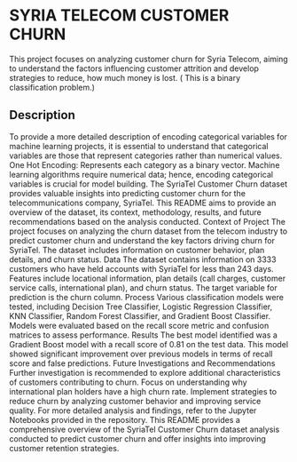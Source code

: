 # SYRIA TELECOM CUSTOMER CHURN

This project focuses on analyzing customer churn for Syria Telecom, aiming to understand the factors influencing customer attrition and develop strategies to reduce, how much money is lost. ( This is a binary classification problem.)

## Description

To provide a more detailed description of encoding categorical variables for machine learning projects, it is essential to understand that categorical variables are those that represent categories rather than numerical values.
One Hot Encoding: Represents each category as a binary vector.
Machine learning algorithms require numerical data; hence, encoding categorical variables is crucial for model building.
The SyriaTel Customer Churn dataset provides valuable insights into predicting customer churn for the telecommunications company, SyriaTel. This README aims to provide an overview of the dataset, its context, methodology, results, and future recommendations based on the analysis conducted.
Context of Project
The project focuses on analyzing the churn dataset from the telecom industry to predict customer churn and understand the key factors driving churn for SyriaTel. The dataset includes information on customer behavior, plan details, and churn status.
Data
The dataset contains information on 3333 customers who have held accounts with SyriaTel for less than 243 days.
Features include locational information, plan details (call charges, customer service calls, international plan), and churn status.
The target variable for prediction is the churn column.
Process
Various classification models were tested, including Decision Tree Classifier, Logistic Regression Classifier, KNN Classifier, Random Forest Classifier, and Gradient Boost Classifier.
Models were evaluated based on the recall score metric and confusion matrices to assess performance.
Results
The best model identified was a Gradient Boost model with a recall score of 0.81 on the test data.
This model showed significant improvement over previous models in terms of recall score and false predictions.
Future Investigations and Recommendations
Further investigation is recommended to explore additional characteristics of customers contributing to churn.
Focus on understanding why international plan holders have a high churn rate.
Implement strategies to reduce churn by analyzing customer behavior and improving service quality.
For more detailed analysis and findings, refer to the Jupyter Notebooks provided in the repository. This README provides a comprehensive overview of the SyriaTel Customer Churn dataset analysis conducted to predict customer churn and offer insights into improving customer retention strategies.